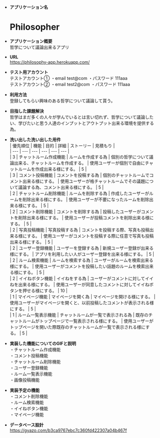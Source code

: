 * **アプリケーション名**
   # Philosopher
* **アプリケーション概要**  
    哲学について議論出来るアプリ  
  
* **URL**  
  <https://philosophy-app.herokuapp.com/>  
  
* **テスト用アカウント**  
  テストアカウント① ・email test@com  ・パスワード 111aaa  
  テストアカウント② ・email test2@com ・パスワード 111aaa  
  
* **利用方法**  
  登録してもらい興味のある哲学について議論して貰う。  
  
* **目指した課題解決**  
  哲学はまだ多くの人々が学んでいるとは言い切れず、哲学について議論したい、学びたいと思う人達のインプットとアウトプット出来る環境を提供する為。  
  
* **洗い出した洗い出した用件**  
  | 優先順位 | 機能 | 目的 | 詳細 | ストーリー | 見積もり |  
  | --- | --- | --- | --- | --- | --- |  
  | 3   | チャットルーム作成機能 | ルームを作成する為 | 個別の哲学について議論出来る、チャットルームを作成する。 | 使用ユーザーが個別で自由にチャットルームを作成出来る様にする。 | 5 |  
  | 3   | コメント投稿機能 | コメントを投稿する為 | 個別のチャットルームでコメント出来る様にする。 | 使用ユーザーが格チャットルームでその議題について議論する為、コメント出来る様にする。 | 5 |  
  | 2   | チャットルーム削除機能 | ルームを削除する為 | 作成したユーザーがルームを削除出来る様にする。 | 使用ユーザーが不要になったルームを削除出来る様にする。 | 5 |  
  | 2   | コメント削除機能 | コメントを削除する為 | 投稿したユーザーがコメントを削除出来る様にする。 | 使用ユーザーが投稿コメントを削除出来る様にする。 | 5 |  
  | 2   | 写真投稿機能 | 写真投稿する為 | コメントを投稿する際、写真も投稿出来る様にする。 | 使用ユーザーがコメントを投稿する際に任意で写真も投稿出来る様にする。 | 5 |  
  | 2   | ユーザー登録機能 | ユーザーを登録する為 | 新規ユーザー登録が出来る様にする。 | アプリを利用したい人がユーザー登録を出来る様にする。 | 5 |  
  | 2   | ルーム検索機能 | ルームを検索する為 | ユーザーがルームを検索出来る様にする。 | 使用ユーザーがコメントを投稿したい話題のルームを検索出来る様にする。 | 5 |  
  | 2   | イイねボタン機能 | イイねをする為 | ユーザーがコメントに対してイイねを出来る様にする。 | 使用ユーザーが同意したコメントに対してイイねボタンを押せる様にする。 | 10 |  
  | 1   | マイページ機能 | マイページを開く為 | マイページを開ける様にする。 | 使用ユーザーがマイページを開くと、以前投稿したコメントが表示される様にする。 | 5 |  
  | 1   | ルーム一覧表示機能 | チャットルームが一覧で表示される為 | 既存のチャットルームがトップページで一覧表示される様にする。 | 使用ユーザーがトップページを開いた際既存のチャットルームが一覧で表示される様にする。 | 5 |  
  
* **実装した機能についてのGIFと説明**  
  ・チャットルーム作成機能  
  ・コメント投稿機能  
  ・チャットルーム削除機能  
  ・ユーザー登録機能  
  ・ルーム一覧表示機能  
  ・画像投稿機能  
  
* **実装予定の機能**     
  ・コメント削除機能  
  ・ルーム検索機能  
  ・イイねボタン機能  
  ・マイページ機能  
  
* **データベース設計**  
  <https://gyazo.com/b3ca9767ebc7c360fd422307a04b467f>
